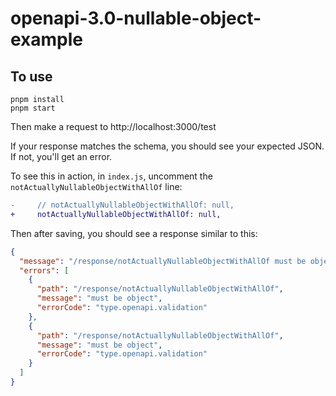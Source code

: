 # openapi-3.0-nullable-object-example

## To use

```
pnpm install
pnpm start
```

Then make a request to http://localhost:3000/test

If your response matches the schema, you should see your expected JSON. If not, you'll get an error.

To see this in action, in `index.js`, uncomment the `notActuallyNullableObjectWithAllOf` line:

```diff
-     // notActuallyNullableObjectWithAllOf: null,
+     notActuallyNullableObjectWithAllOf: null,
```

Then after saving, you should see a response similar to this:

```json
{
  "message": "/response/notActuallyNullableObjectWithAllOf must be object, /response/notActuallyNullableObjectWithAllOf must be object",
  "errors": [
    {
      "path": "/response/notActuallyNullableObjectWithAllOf",
      "message": "must be object",
      "errorCode": "type.openapi.validation"
    },
    {
      "path": "/response/notActuallyNullableObjectWithAllOf",
      "message": "must be object",
      "errorCode": "type.openapi.validation"
    }
  ]
}
```
